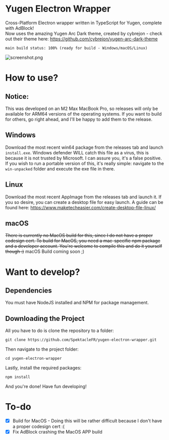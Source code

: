 # Yugen Electron Wrapper
Cross-Platform Electron wrapper written in TypeScript for Yugen, complete with AdBlock!  
Now uses the amazing Yugen Arc Dark theme, created by cybrejon - check out their theme here: https://github.com/cybrejon/yugen-arc-dark-theme  
```
main build status: 100% (ready for build - Windows/macOS/Linux)
```
![screenshot.png](https://github.com/SpektacleFR/yugen-electron-wrapper/blob/f1fcbd2aaf98414e534668bd768ed601e107e4e2/home.png)

# How to use?

## Notice:
This was developed on an M2 Max MacBook Pro, so releases will only be available for ARM64 versions of the operating systems.  If you want to build for others, go right ahead, and I'll be happy to add them to the release.

## Windows
Download the most recent win64 package from the releases tab and launch `install.exe`.  Windows defender WILL catch this file as a virus, this is because it is not trusted by Microsoft.  I can assure you, it's a false positive.
If you wish to run a portable version of this, it's really simple: navigate to the `win-unpacked` folder and execute the exe file in there.

## Linux
Download the most recent AppImage from the releases tab and launch it.  If you so desire, you can create a desktop file for easy launch.  A guide can be found here: https://www.maketecheasier.com/create-desktop-file-linux/

## macOS
~~There is currently no MacOS build for this, since I do not have a proper codesign cert.  To build for MacOS, you need a mac-specific npm package and a developer account.  You're welcome to compile this and do it yourself though :)~~
macOS Build coming soon ;)

# Want to develop?
## Dependencies
You must have NodeJS installed and NPM for package management.

## Downloading the Project

All you have to do is clone the repository to a folder:
```
git clone https://github.com/SpektacleFR/yugen-electron-wrapper.git
```
Then navigate to the project folder:
```
cd yugen-electron-wrapper
```
Lastly, install the required packages:
```
npm install
```
And you're done!  Have fun developing!

# To-do

- [x] Build for MacOS - Doing this will be rather difficult because I don't have a proper codesign cert :(
- [x] Fix AdBlock crashing the MacOS APP build
